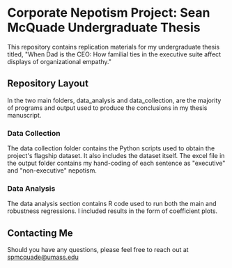 # Corporate Nepotism Project: Sean McQuade Undergraduate Thesis
This repository contains replication materials for my undergraduate thesis titled, "When Dad is the CEO: How familial ties in the executive suite affect displays of organizational empathy."

## Repository Layout
In the two main folders, data_analysis and data_collection, are the majority of programs and output used to produce the conclusions in my thesis manuscript. 

### Data Collection
The data collection folder contains the Python scripts used to obtain the project's flagship dataset. It also includes the dataset itself. The excel file in the output folder contains my hand-coding of each sentence as "executive" and "non-executive" nepotism. 

### Data Analysis
The data analysis section contains R code used to run both the main and robustness regressions. I included results in the form of coefficient plots. 

## Contacting Me
Should you have any questions, please feel free to reach out at spmcquade@umass.edu
